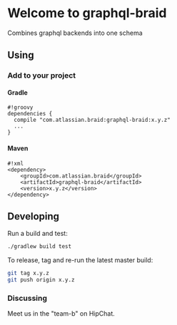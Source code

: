 # Welcome to graphql-braid #

Combines graphql backends into one schema

## Using

### Add to your project ###

#### Gradle ####

```
#!groovy
dependencies {
  compile "com.atlassian.braid:graphql-braid:x.y.z"
  ...
}

```
#### Maven ####

```
#!xml
<dependency>
    <groupId>com.atlassian.braid</groupId>
    <artifactId>graphql-braid</artifactId>
    <version>x.y.z</version>
</dependency>
```


## Developing

Run a build and test:

```bash
./gradlew build test
```

To release, tag and re-run the latest master build:

```bash
git tag x.y.z
git push origin x.y.z
```


### Discussing

Meet us in the "team-b" on HipChat.

